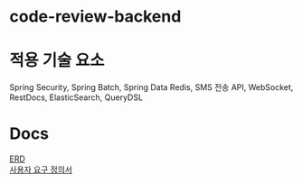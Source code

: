 # code-review-backend

# 적용 기술 요소
Spring Security,
Spring Batch,
Spring Data Redis,
SMS 전송 API,
WebSocket,
RestDocs,
ElasticSearch,
QueryDSL

# Docs
[ERD](https://www.erdcloud.com/d/CmpY8wopHqms4Byjs)
<br />
[사용자 요구 정의서](https://docs.google.com/spreadsheets/d/1jtXUZ3XrsVPTerN4UyQBZOpTRuspeoofbnNMXTCos84/edit#gid=1211052537)
